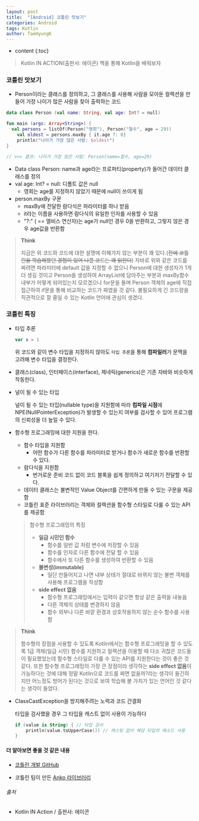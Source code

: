 ```yaml
---
layout: post
title:  "[Android] 코틀린 맛보기"
categories: Android
tags: Kotlin
author: TaeHyungK
---
```


* content
{:toc}

> Kotlin IN ACTION(출판사: 에이콘) 책을 통해 Kotlin을 배워보자

### 코틀린 맛보기

- Person이라는 클래스를 정의하고, 그 클래스를 사용해 사람을 모아둔 컬렉션을 만들어 가장 나이가 많은 사람을 찾아 출력하는 코드

```kotlin
data class Person (val name: String, val age: Int? = null)

fun main (args: Array<String>) {
  val persons = listOf(Person("영희"), Person("철수", age = 29))
	val oldest = persons.maxBy { it.age ?: 0}
	println("나이가 가장 많은 사람: $oldest")
}

// >>> 결과: 나이가 가장 많은 사람: Person(name=철수, age=29)
```






- Data class Person: name과 age라는 프로퍼티(property)가 들어간 데이터 클래스를 정의
- val age: Int? = null: 디폴트 값은 null
  - 영희는 age를 지정하지 않았기 때문에 null이 쓰이게 됨
- person.maxBy 구문
  - maxBy에 전달한 람다식은 파라미터를 하나 받음
  - it라는 이름을 사용하면 람다식의 유일한 인자를 사용할 수 있음
  - "?:" ( == 엘비스 연산자)는 age가 null인 경우 0을 반환하고, 그렇지 않은 경우 age값을 반환함

> **Think**
>
> 지금은 위 코드와 코드에 대한 설명에 이해가지 않는 부분이 꽤 있다.(~~전에 코틀린을 학습해봤던 경험이 있어 나름 코드는 꽤 읽힌다~~)  자바로 위와 같은 코드를 짜려면 파라미터에 default 값을 지정할 수 없으니 Person에 대한 생성자가 1개 더 생길 것이고 Person을 생성하여 ArrayList에 담아주는 부분과 maxBy함수 내부가 어떻게 되어있는지 모르겠으나 for문을 돌며 Person 객체의 age에 직접 접근하여 if문을 통해 비교하는 코드가 짜였을 것 같다. 불필요하게 긴 코드량을 직관적으로 잘 줄일 수 있는 Kotlin 언어에 관심이 생겼다.

### 코틀린 특징

- 타입 추론

  ```kotlin
  var x = 1
  ```
  위 코드와 같이 변수 타입을 지정하지 않아도 `타입 추론`을 통해 **컴파일러**가 문맥을 고려해 변수 타입을 결정한다.
  
- 클래스(class), 인터페이스(interface), 제네릭(generics)은 기존 자바와 비슷하게 작동한다.

- 널이 될 수 있는 타입

  널이 될 수 있는 타입(nullable type)을 지원함에 따라 **컴파일 시점**에 NPE(NullPointerException)가 발생할 수 있는지 여부를 검사할 수 있어 프로그램의 신뢰성을 더 높일 수 있다.
  
- 함수형 프로그래밍에 대한 지원을 한다.
  - 함수 타입을 지원함
    - 어떤 함수가 다른 함수를 파라미터로 받거나 함수가 새로운 함수를 반환할 수 있다.
  - 람다식을 지원함
    - 번거로운 준비 코드 없이 코드 블록을 쉽게 정의하고 여기저기 전달할 수 있다.
  - 데이터 클래스는 불변적인 Value Object를 간편하게 만들 수 있는 구문을 제공함
  - 코틀린 표준 라이브러리는 객체와 컬렉션을 함수형 스타일로 다룰 수 있는 API를 제공함 
  
  > 함수형 프로그래밍의 특징
  >
  > - **일급 시민인 함수**
  >   - 함수를 일반 값 처럼 변수에 저장할 수 있음
  >   - 함수를 인자로 다른 함수에 전달 할 수 있음
  >   - 함수에서 또 다른 함수를 생성하여 반환할 수 있음
  > - **불변성(immutable)**
  >   - 일단 만들어지고 나면 내부 상태가 절대로 바뀌지 않는 불변 객체를 사용해 프로그램을 작성함
  > - **side effect 없음**
  >   - 함수형 프로그래밍에서는 입력이 같으면 항상 같은 출력을 내놓음
  >   - 다른 객체의 상태를 변경하지 않음
  >   - 함수 외부나 다른 바깥 환경과 상호작용하지 않는 순수 함수를 사용함

> **Think**
>
> 함수형의 장점을 사용할 수 있도록 Kotlin에서는 함수형 프로그래밍을 할 수 있도록 1급 객체(일급 시민) 함수를 지원하고 컬렉션을 이용할 때 다소 귀찮은 코드들이 필요했었는데 함수형 스타일로 다룰 수 있는 API를 지원한다는 것이 좋은 것 같다. 또한 함수형 프로그래밍의 가장 큰 장점이라 생각하는 **side effect 없음**이 가능하다는 것에 대해 정말 Kotlin으로 코드를 짜면 없을까?라는 생각이 들긴하지만 어느정도 방어가 된다는 것으로 보여 학습해 볼 가치가 있는 언어인 것 같다는 생각이 들었다.

- ClassCastException을 방지해주려는 노력과 코드 간결화

  타입을 검사했을 경우 그 타입을 캐스트 없이 사용이 가능하다
  ```kotlin
  if (value is String) { // 타입 검사
      println(value.toUpperCase()) // 캐스팅 없이 해당 타입의 메소드 사용
  }
  ```

#### 더 알아보면 좋을 것 같은 내용

- [코틀린 개발 GitHub](https://github.com/jetbrains/kotlin)

- 코틀린 팀이 만든 [Anko 라이브러리](https://github.com/kotlin/anko)

###### 출처

- Kotlin IN Action / 출판사: 에이콘